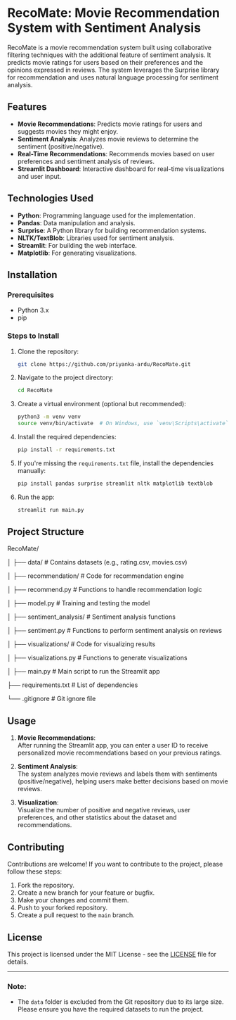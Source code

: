 # RecoMate: Movie Recommendation System with Sentiment Analysis

RecoMate is a movie recommendation system built using collaborative filtering techniques with the additional feature of sentiment analysis. It predicts movie ratings for users based on their preferences and the opinions expressed in reviews. The system leverages the Surprise library for recommendation and uses natural language processing for sentiment analysis.

## Features

- **Movie Recommendations**: Predicts movie ratings for users and suggests movies they might enjoy.
- **Sentiment Analysis**: Analyzes movie reviews to determine the sentiment (positive/negative).
- **Real-Time Recommendations**: Recommends movies based on user preferences and sentiment analysis of reviews.
- **Streamlit Dashboard**: Interactive dashboard for real-time visualizations and user input.

## Technologies Used

- **Python**: Programming language used for the implementation.
- **Pandas**: Data manipulation and analysis.
- **Surprise**: A Python library for building recommendation systems.
- **NLTK/TextBlob**: Libraries used for sentiment analysis.
- **Streamlit**: For building the web interface.
- **Matplotlib**: For generating visualizations.

## Installation

### Prerequisites

- Python 3.x
- pip

### Steps to Install

1. Clone the repository:
    ```bash
    git clone https://github.com/priyanka-ardu/RecoMate.git
    ```

2. Navigate to the project directory:
    ```bash
    cd RecoMate
    ```

3. Create a virtual environment (optional but recommended):
    ```bash
    python3 -m venv venv
    source venv/bin/activate  # On Windows, use `venv\Scripts\activate`
    ```

4. Install the required dependencies:
    ```bash
    pip install -r requirements.txt
    ```

5. If you're missing the `requirements.txt` file, install the dependencies manually:
    ```bash
    pip install pandas surprise streamlit nltk matplotlib textblob
    ```

6. Run the app:
    ```bash
    streamlit run main.py
    ```

## Project Structure
RecoMate/ 

│ ├── data/ # Contains datasets (e.g., rating.csv, movies.csv) 

│ ├── recommendation/ # Code for recommendation engine 

│ ├── recommend.py # Functions to handle recommendation logic 

│ ├── model.py # Training and testing the model 

│ ├── sentiment_analysis/ # Sentiment analysis functions 

│ ├── sentiment.py # Functions to perform sentiment analysis on reviews 

│ ├── visualizations/ # Code for visualizing results 

│ ├── visualizations.py # Functions to generate visualizations 

│ ├── main.py # Main script to run the Streamlit app 

├── requirements.txt # List of dependencies 

└── .gitignore # Git ignore file



## Usage

1. **Movie Recommendations**:  
   After running the Streamlit app, you can enter a user ID to receive personalized movie recommendations based on your previous ratings.

2. **Sentiment Analysis**:  
   The system analyzes movie reviews and labels them with sentiments (positive/negative), helping users make better decisions based on movie reviews.

3. **Visualization**:  
   Visualize the number of positive and negative reviews, user preferences, and other statistics about the dataset and recommendations.

## Contributing

Contributions are welcome! If you want to contribute to the project, please follow these steps:

1. Fork the repository.
2. Create a new branch for your feature or bugfix.
3. Make your changes and commit them.
4. Push to your forked repository.
5. Create a pull request to the `main` branch.

## License

This project is licensed under the MIT License - see the [LICENSE](LICENSE) file for details.

---

### Note:
- The `data` folder is excluded from the Git repository due to its large size. Please ensure you have the required datasets to run the project.

